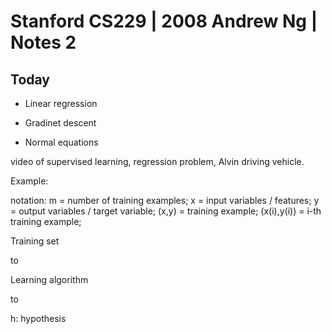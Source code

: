 # Stanford CS229 | 2008 Andrew Ng | Notes 2

## Today

- Linear regression

- Gradinet descent

- Normal equations

video of supervised learning, regression problem, Alvin driving vehicle.


Example:

notation: 
m = number of training examples;
x = input variables / features;
y = output variables / target variable;
(x,y) = training example;
(x(i),y(i)) = i-th training example;

Training set

to

Learning algorithm

to

h: hypothesis

